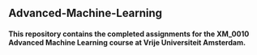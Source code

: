 ## Advanced-Machine-Learning

#### This repository contains the completed assignments for the XM_0010 Advanced Machine Learning course at Vrije Universiteit Amsterdam. 